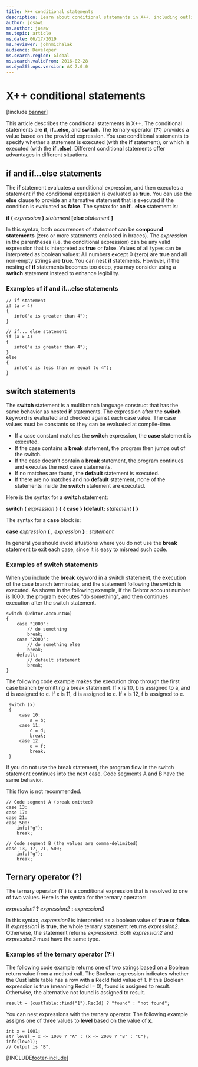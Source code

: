```yaml
---
title: X++ conditional statements
description: Learn about conditional statements in X++, including outlines and examples of if, if..else, and switch statements.
author: josaw1
ms.author: josaw
ms.topic: article
ms.date: 06/17/2019
ms.reviewer: johnmichalak
audience: Developer
ms.search.region: Global
ms.search.validFrom: 2016-02-28
ms.dyn365.ops.version: AX 7.0.0
---
```


# X++ conditional statements

[!include [banner](../includes/banner.md)]

This article describes the conditional statements in X++. The conditional statements are **if**, **if**...**else**, and **switch**. The ternary operator (**?:**) provides a value based on the provided expression. You use conditional statements to specify whether a statement is executed (with the **if** statement), or which is executed (with the **if**..**else**). Different conditional statements offer advantages in different situations.

## if and if...else statements

The **if** statement evaluates a conditional expression, and then executes a statement if the conditional expression is evaluated as **true**. You can use the **else** clause to provide an alternative statement that is executed if the condition is evaluated as **false**. The syntax for an **if**...**else** statement is:

**if (** *expression* **)** 
    *statement* 
**\[else** 
    *statement* 
**\]**

In this syntax, both occurrences of *statement* can be **compound statements** (zero or more statements enclosed in braces). The *expression* in the parentheses (i.e. the conditional expression) can be any valid expression that is interpreted as **true** or **false**. Values of all types can be interpreted as boolean values: All numbers except 0 (zero) are **true** and all non-empty strings are **true**. You can nest **if** statements. However, if the nesting of **if** statements becomes too deep, you may consider using a **switch** statement instead to enhance legibility.

### Examples of if and if...else statements

```xpp
// if statement
if (a > 4)
{
   info("a is greater than 4");
}

// if... else statement 
if (a > 4)
{
   info("a is greater than 4");
}
else
{
   info("a is less than or equal to 4");
}
```

## switch statements

The **switch** statement is a multibranch language construct that has the same behavior as nested **if** statements. The expression after the **switch** keyword is evaluated and checked against each case value. The case values must be constants so they can be evaluated at compile-time. 

- If a case constant matches the **switch** expression, the **case** statement is executed. 
- If the case contains a **break** statement, the program then jumps out of the switch. 
- If the case doesn't contain a **break** statement, the program continues and executes the next **case** statements. 
- If no matches are found, the **default** statement is executed. 
- If there are no matches and no **default** statement, none of the statements inside the **switch** statement are executed. 

Here is the syntax for a **switch** statement:

**switch** **(** *expression* **)** **{** **{ case }** **\[default:** *statement* **\]** **}**

The syntax for a **case** block is:

**case** *expression* **{ ,** *expression* **} :**
    *statement*

In general you should avoid situations where you do not use the **break** statement to exit each case, since it is easy to misread such code.

### Examples of switch statements

When you include the **break** keyword in a switch statement, the execution of the case branch terminates, and the statement following the switch is executed. As shown in the following example, if the Debtor account number is 1000, the program executes "do something", and then continues execution after the switch statement.

```xpp
switch (Debtor.AccountNo)
{
    case "1000":
        // do something
        break;
    case "2000":
        // do something else
        break;
    default:
        // default statement
        break;
}
```

The following code example makes the execution drop through the first case branch by omitting a break statement. If x is 10, b is assigned to a, and d is assigned to c. If x is 11, d is assigned to c. If x is 12, f is assigned to e.

```xpp
 switch (x)
 {
     case 10:
         a = b;
     case 11:
         c = d;
         break;
     case 12:
         e = f;
         break;
 }
```

If you do not use the break statement, the program flow in the switch statement continues into the next case. Code segments A and B have the same behavior. 

This flow is not recommended.

```xpp
// Code segment A (break omitted)
case 13:
case 17:
case 21:
case 500:
    info("g");
    break;

// Code segment B (the values are comma-delimited)
case 13, 17, 21, 500;
    info("g");
    break;
```

## Ternary operator (?)

The ternary operator (**?:**) is a conditional expression that is resolved to one of two values. Here is the syntax for the ternary operator:

*expression1* **?** *expression2* **:** *expression3*

In this syntax, *expression1* is interpreted as a boolean value of **true** or **false**. If *expression1* is **true**, the whole ternary statement returns *expression2*. Otherwise, the statement returns *expression3*. Both *expression2* and *expression3* must have the same type.

### Examples of the ternary operator (?:)

The following code example returns one of two strings based on a Boolean return value from a method call. The Boolean expression indicates whether the CustTable table has a row with a RecId field value of 1. If this Boolean expression is true (meaning RecId != 0), found is assigned to result. Otherwise, the alternative not found is assigned to result.

```xpp
result = (custTable::find("1").RecId) ? "found" : "not found";
```

You can nest expressions with the ternary operator. The following example assigns one of three values to **level** based on the value of **x**.

```xpp
int x = 1001;
str level = x <= 1000 ? "A" : (x <= 2000 ? "B" : "C");
info(level);
// Output is "B".
```


[!INCLUDE[footer-include](../../../includes/footer-banner.md)]
